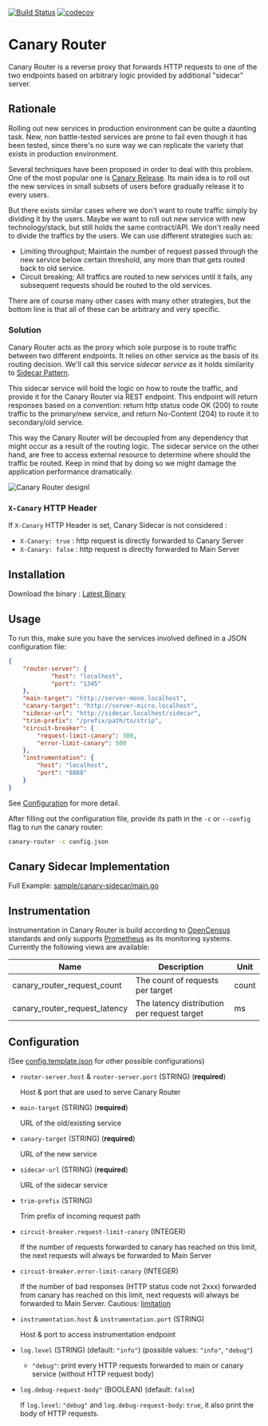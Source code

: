 [![Build Status](https://travis-ci.com/tiket-libre/canary-router.svg?branch=master)](https://travis-ci.com/tiket-libre/canary-router)
[![codecov](https://codecov.io/gh/tiket-libre/canary-router/branch/master/graph/badge.svg)](https://codecov.io/gh/tiket-libre/canary-router)

# Canary Router

Canary Router is a reverse proxy that forwards HTTP requests to one of the two endpoints based on arbitrary logic provided by additional "sidecar" server.

## Rationale

Rolling out new services in production environment can be quite a daunting task. New, non battle-tested services are prone to fail even though it has been tested, since there's no sure way we can replicate the variety that exists in production environment.

Several techniques have been proposed in order to deal with this problem. One of the most popular one is [Canary Release](https://martinfowler.com/bliki/CanaryRelease.html). Its main idea is to roll out the new services in small subsets of users before gradually release it to every users.

But there exists similar cases where we don't want to route traffic simply by dividing it by the users. Maybe we want to roll out new service with new technology/stack, but still holds the same contract/API. We don't really need to divide the traffics by the users. We can use different strategies such as:

- Limiting throughput; Maintain the number of request passed through the new service below certain threshold, any more than that gets routed back to old service.
- Circuit breaking; All traffics are routed to new services until it fails, any subsequent requests should be routed to the old services.

There are of course many other cases with many other strategies, but the bottom line is that all of these can be arbitrary and very specific.

### Solution

Canary Router acts as the proxy which sole purpose is to route traffic between two different endpoints. It relies on other service as the basis of its routing decision. We'll call this service *sidecar service* as it holds similarity to [Sidecar Pattern](https://docs.microsoft.com/en-us/azure/architecture/patterns/sidecar).

This sidecar service will hold the logic on how to route the traffic, and provide it for the Canary Router via REST endpoint. This endpoint will return responses based on a convention: return http status code OK (200) to route traffic to the primary/new service, and return No-Content (204) to route it to secondary/old service.

This way the Canary Router will be decoupled from any dependency that might occur as a result of the routing logic. The sidecar service on the other hand, are free to access external resource to determine where should the traffic be routed. Keep in mind that by doing so we might damage the application performance dramatically.

![Canary Router designl](https://user-images.githubusercontent.com/55460/62674501-dd5f7b80-b9cc-11e9-8174-4903c6f1beeb.png)

### `X-Canary` HTTP Header
If `X-Canary` HTTP Header is set, Canary Sidecar is not considered :
- `X-Canary: true` : http request is directly forwarded to Canary Server
- `X-Canary: false` : http request is directly forwarded to Main Server

## Installation
Download the binary : [Latest Binary](https://github.com/tiket-libre/canary-router/releases/latest)

## Usage

To run this, make sure you have the services involved defined in a JSON configuration file:

```json
{
    "router-server": {
            "host": "localhost",
            "port": "1345"
    },
    "main-target": "http://server-mono.localhost",
    "canary-target": "http://server-micro.localhost",
    "sidecar-url": "http://sidecar.localhost/sidecar",
    "trim-prefix": "/prefix/path/to/strip",
    "circuit-breaker": {
        "request-limit-canary": 300,
        "error-limit-canary": 500
    },
    "instrumentation": {
        "host": "localhost",
        "port": "8888"
    }
}
```

See [Configuration](#Configuration) for more detail.

After filling out the configuration file, provide its path in the `-c` or `--config` flag to run the canary router:

```sh
canary-router -c config.json
```

## Canary Sidecar Implementation

Full Example: [sample/canary-sidecar/main.go](sample/canary-sidecar/main.go)

## Instrumentation

Instrumentation in Canary Router is build according to [OpenCensus](https://opencensus.io/) standards and only supports [Prometheus](https://prometheus.io/) as its monitoring systems. Currently the following views are available:

| Name                          | Description                                 | Unit  |
| ----------------------------- | ------------------------------------------- | ----- |
| canary_router_request_count   | The count of requests per target            | count |
| canary_router_request_latency | The latency distribution per request target | ms    |


## Configuration

(See [config.template.json](config.template.json) for other possible configurations)

- `router-server.host` & `router-server.port` (STRING) (**required**)
    
    Host & port that are used to serve Canary Router

- `main-target` (STRING) (**required**)
    
    URL of the old/existing service

- `canary-target` (STRING) (**required**)
    
    URL of the new service

- `sidecar-url` (STRING) (**required**)
    
    URL of the sidecar service

- `trim-prefix` (STRING)

    Trim prefix of incoming request path

- `circuit-breaker.request-limit-canary` (INTEGER)

    If the number of requests forwarded to canary has reached on this limit, the next requests will always be forwarded to Main Server

- `circuit-breaker.error-limit-canary` (INTEGER)

   If the number of bad responses (HTTP status code not 2xxx) forwarded from canary has reached on this limit, next requests will always be forwarded to Main Server. Cautious: [limitation](https://github.com/tiket-libre/canary-router/pull/36#issue-309845206) 

- `instrumentation.host` & `instrumentation.port` (STRING)

    Host & port to access instrumentation endpoint

- `log.level` (STRING) (default: `"info"`) (possible values: `"info"`, `"debug"`)

    - `"debug"`: print every HTTP requests forwarded to main or canary service (without HTTP request body)

- `log.debug-request-body"` (BOOLEAN) (default: `false`)

    If `log.level`: `"debug"` and `log.debug-request-body`: `true`, it also print the body of HTTP requests.

